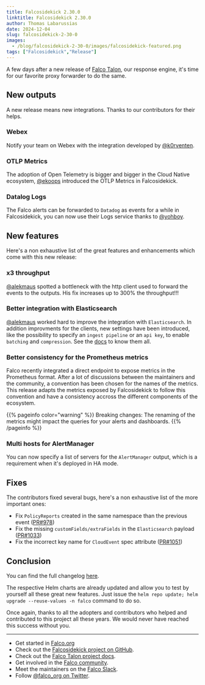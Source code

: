 ```yaml
---
title: Falcosidekick 2.30.0
linktitle: Falcosidekick 2.30.0
author: Thomas Labarussias
date: 2024-12-04
slug: falcosidekick-2-30-0
images:
  - /blog/falcosidekick-2-30-0/images/falcosidekick-featured.png
tags: ["Falcosidekick","Release"]
---
```


A few days after a new release of [Falco Talon](https://falco.org/blog/falco-talon-v0-2-0/), our response engine, it's time for our favorite proxy forwarder to do the same. 

## New outputs

A new release means new integrations. Thanks to our contributors for their helps.

### Webex

Notify your team on Webex with the integration developed by [@k0rventen](https://github.com/k0rventen).

### OTLP Metrics

The adoption of Open Telemetry is bigger and bigger in the Cloud Native ecosystem, [@ekoops](https://github.com/ekoops) introduced the OTLP Metrics in Falcosidekick.

### Datalog Logs

The Falco alerts can be forwarded to `Datadog` as events for a while in Falcosidekick, you can now use their Logs service thanks to [@yohboy](https://github.com/yohboy).

## New features

Here's a non exhaustive list of the great features and enhancements which come with this new release:

### x3 throughput

[@alekmaus](https://github.com/aleksmaus) spotted a bottleneck with the http client used to forward the events to the outputs. His fix increases up to 300% the throughput!!!

### Better integration with Elasticsearch

[@alekmaus](https://github.com/aleksmaus) worked hard to improve the integration with `Elasticsearch`. In addition improvments for the clients, new settings have been introduced, like the possibility to specify an `ingest pipeline` or an `api key`, to enable `batching` and `compression`. See the [docs](https://github.com/falcosecurity/falcosidekick/blob/master/docs/outputs/elasticsearch.md) to know them all.

### Better consistency for the Prometheus metrics

Falco recently integrated a direct endpoint to expose metrics in the Prometheus format. After a lot of discussions between the maintainers and the community, a convention has been chosen for the names of the metrics. This release adapts the metrics exposed by Falcosidekick to follow this convention and have a consistency accross the different components of the ecosystem.

{{% pageinfo color="warning" %}}
Breaking changes: The renaming of the metrics might impact the   queries for your alerts and dashboards.
{{% /pageinfo %}}

### Multi hosts for AlertManager

You can now specify a list of servers for the `AlertManager` output, which is a requirement when it's deployed in HA mode.

## Fixes

The contributors fixed several bugs, here's a non exhaustive list of the more important ones:
- Fix `PolicyReports` created in the same namespace than the previous event ([PR#978](https://github.com/falcosecurity/falcosidekick/pull/978))
- Fix the missing `customFields/extraFields` in the `Elasticsearch` payload ([PR#1033](https://github.com/falcosecurity/falcosidekick/pull/1033))
- Fix the incorrect key name for `CloudEvent` spec attribute ([PR#1051](https://github.com/falcosecurity/falcosidekick/pull/1051))

## Conclusion

You can find the full changelog [here](https://github.com/falcosecurity/falcosidekick/releases/tag/2.30.0).

The respective Helm charts are already updated and allow you to test by yourself all these great new features. Just issue the `helm repo update; helm upgrade --reuse-values -n falco` command to do so.

Once again, thanks to all the adopters and contributors who helped and contributed to this project all these years. We would never have reached this success without you.

---
* Get started in [Falco.org](http://falco.org/)
* Check out the [Falcosidekick project on GitHub](https://github.com/falcosecurity/falcosidekick).
* Check out the [Falco Talon project docs](https://docs.falco-talon.org).
* Get involved in the [Falco community](https://falco.org/community/).
* Meet the maintainers on the [Falco Slack](https://kubernetes.slack.com/?redir=%2Farchives%2FCMWH3EH32).
* Follow [@falco_org on Twitter](https://twitter.com/falco_org).
